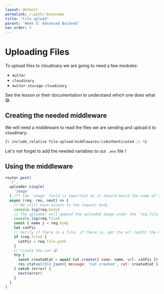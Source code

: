 ```yaml
---
layout: default
permalink: /:path/:basename
title: 'File upload'
parent: 'Week 5: Advanced Backend'
nav_order: 3
---
```


# Uploading Files

To upload files to cloudinary we are going to need a few modules:

- `multer`
- `cloudinary`
- `multer-storage-cloudinary`

See the lesson or their documentation to understand which one does what 😄.

## Creating the needed middleware

We will need a middleware to read the files we are sending and upload it to cloudinary:

```js
{% include_relative file-upload/middlewares/isAuthenticated.js %}
```

Let's not forget to add the needed variables to our `.env` file !

## Using the middleware

```js
router.post(
  '/',
  uploader.single(
    'image'
  ) /** the 'image' field is important as it should match the name of the field the image is located at (See postman) */,
  async (req, res, next) => {
    // We still have access to the request body
    console.log(req.body)
    // The uploader will append the uploaded image under the `req.file` key.
    console.log(req.file)
    const { name } = req.body
    let catPic
    // Verify if there is a file, if there is, get the url (path) the uploader provided you with.
    if (req.file) {
      catPic = req.file.path
    }
    // Create the cat 😸
    try {
      const createdCat = await Cat.create({ name: name, url: catPic })
      res.status(201).json({ message: 'Cat created', cat: createdCat })
    } catch (error) {
      next(error)
    }
  }
)
```
